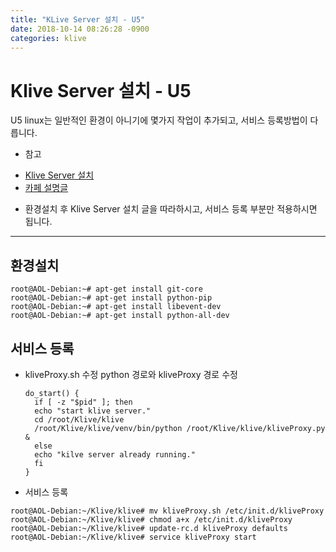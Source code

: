```yaml
---
title: "KLive Server 설치 - U5"
date: 2018-10-14 08:26:28 -0900
categories: klive
---
```


# Klive Server 설치 - U5
U5 linux는 일반적인 환경이 아니기에 몇가지 작업이 추가되고, 서비스 등록방법이 다릅니다.
 - 참고
  + [Klive Server 설치](https://soju6jan.github.io/2018-10-14-klive_install/)
  + [카페 설명글](https://cafe.naver.com/mk802/27246)
 - 환경설치 후 Klive Server 설치 글을 따라하시고, 서비스 등록 부분만 적용하시면 됩니다.

***
## 환경설치
````
root@AOL-Debian:~# apt-get install git-core
root@AOL-Debian:~# apt-get install python-pip
root@AOL-Debian:~# apt-get install libevent-dev
root@AOL-Debian:~# apt-get install python-all-dev
````

## 서비스 등록
+ kliveProxy.sh 수정
  python 경로와 kliveProxy 경로 수정

  ````
  do_start() {
    if [ -z "$pid" ]; then
    echo "start klive server."
    cd /root/Klive/klive
    /root/Klive/klive/venv/bin/python /root/Klive/klive/kliveProxy.py &
    else
    echo "kilve server already running."
    fi
  }
  ````
+ 서비스 등록
 ````
 root@AOL-Debian:~/Klive/klive# mv kliveProxy.sh /etc/init.d/kliveProxy
 root@AOL-Debian:~/Klive/klive# chmod a+x /etc/init.d/kliveProxy
 root@AOL-Debian:~/Klive/klive# update-rc.d kliveProxy defaults
 root@AOL-Debian:~/Klive/klive# service kliveProxy start
 ````
 
